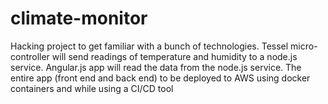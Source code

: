 climate-monitor
===============
Hacking project to get familiar with a bunch of technologies. Tessel micro-controller will send readings of temperature and humidity
to a node.js service. Angular.js app will read the data from the node.js service. The entire app (front end and back end) to be 
deployed to AWS using docker containers and while using a CI/CD tool
